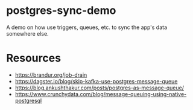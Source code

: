 # postgres-sync-demo

A demo on how use triggers, queues, etc. to sync the app's data somewhere else.

# Resources

* <https://brandur.org/job-drain>
* <https://dagster.io/blog/skip-kafka-use-postgres-message-queue>
* <https://blog.ankushthakur.com/posts/postgres-as-message-queue/>
* <https://www.crunchydata.com/blog/message-queuing-using-native-postgresql>
